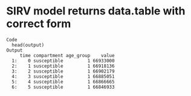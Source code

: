 # SIRV model returns data.table with correct form

    Code
      head(output)
    Output
         time compartment age_group    value
      1:    0 susceptible         1 66933000
      2:    1 susceptible         1 66918136
      3:    2 susceptible         1 66902179
      4:    3 susceptible         1 66885051
      5:    4 susceptible         1 66866665
      6:    5 susceptible         1 66846933

